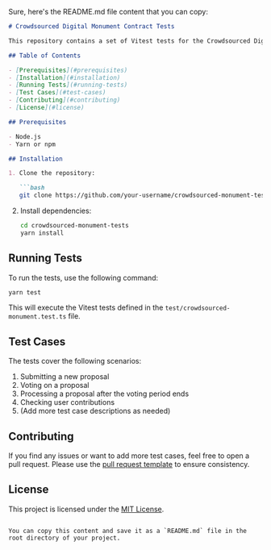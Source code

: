 Sure, here's the README.md file content that you can copy:

```markdown
# Crowdsourced Digital Monument Contract Tests

This repository contains a set of Vitest tests for the Crowdsourced Digital Monument contract, written in Clarity.

## Table of Contents

- [Prerequisites](#prerequisites)
- [Installation](#installation)
- [Running Tests](#running-tests)
- [Test Cases](#test-cases)
- [Contributing](#contributing)
- [License](#license)

## Prerequisites

- Node.js
- Yarn or npm

## Installation

1. Clone the repository:

   ```bash
   git clone https://github.com/your-username/crowdsourced-monument-tests.git
   ```

2. Install dependencies:

   ```bash
   cd crowdsourced-monument-tests
   yarn install
   ```

## Running Tests

To run the tests, use the following command:

```bash
yarn test
```

This will execute the Vitest tests defined in the `test/crowdsourced-monument.test.ts` file.

## Test Cases

The tests cover the following scenarios:

1. Submitting a new proposal
2. Voting on a proposal
3. Processing a proposal after the voting period ends
4. Checking user contributions
5. (Add more test case descriptions as needed)

## Contributing

If you find any issues or want to add more test cases, feel free to open a pull request. Please use the [pull request template](.github/pull_request_template.md) to ensure consistency.

## License

This project is licensed under the [MIT License](LICENSE).
```

You can copy this content and save it as a `README.md` file in the root directory of your project.
